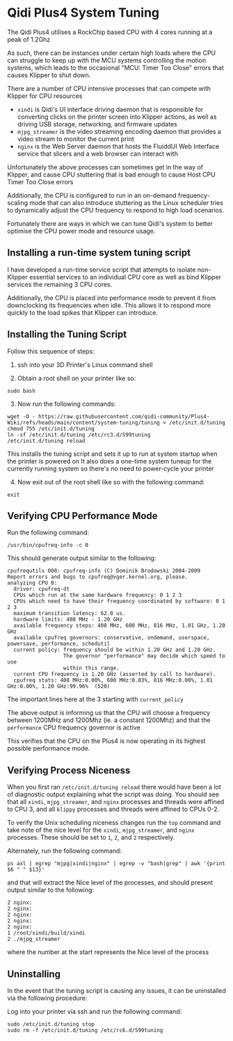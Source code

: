 # Qidi Plus4 System Tuning

The Qidi Plus4 utilises a RockChip based CPU with 4 cores running at a peak of 1.2Ghz

As such, there can be instances under certain high loads where the CPU can struggle to keep up with the MCU systems controlling the motion systems,
which leads to the occasional "MCU: Timer Too Close" errors that causes Klipper to shut down.

There are a number of CPU intensive processes that can compete with Klipper for CPU resources

- `xindi` is Qidi's UI interface driving daemon that is responsible for converting clicks on the printer screen into Klipper actions, as well as driving USB storage, networking, and firmware updates
- `mjpg_streamer` is the video streaming encoding daemon that provides a video stream to monitor the current print
- `nginx` is the Web Server daemon that hosts the FluiddUI Web Interface service that slicers and a web browser can interact with

Unfortunately the above processes can sometimes get in the way of Klipper, and cause CPU stuttering that is bad enough to cause Host CPU Timer Too Close errors

Additionally, the CPU is configured to run in an on-demand frequency-scaling mode that can also introduce
stuttering as the Linux scheduler tries to dynamically adjust the CPU frequency to respond to high load scenarios.

Fortunately there are ways in which we can tune Qidi's system to better optimise the CPU power mode and resource usage.

## Installing a run-time system tuning script

I have developed a run-time service script that attempts to isolate non-Klipper essential services to an individual CPU core
as well as bind Klipper services the remaining 3 CPU cores.

Additionally, the CPU is placed into performance mode to prevent it from downclocking its frequencies when idle.  This allows it
to respond more quickly to the load spikes that Klipper can introduce.

## Installing the Tuning Script

Follow this sequence of steps:

1. ssh into your 3D Printer's Linux command shell

2. Obtain a root shell on your printer like so:

```
sudo bash
```

3. Now run the following commands:

```
wget -O - https://raw.githubusercontent.com/qidi-community/Plus4-Wiki/refs/heads/main/content/system-tuning/tuning > /etc/init.d/tuning
chmod 755 /etc/init.d/tuning
ln -sf /etc/init.d/tuning /etc/rc3.d/S99tuning
/etc/init.d/tuning reload

```
This installs the tuning script and sets it up to run at system startup when the printer is powered on
It also does a one-time system tuneup for the currently running system so there's no need to power-cycle your printer

4. Now exit out of the root shell like so with the following command:

```
exit
```

## Verifying CPU Performance Mode

Run the following command:

```
/usr/bin/cpufreq-info -c 0
```

This should generate output similar to the following:

```
cpufrequtils 008: cpufreq-info (C) Dominik Brodowski 2004-2009
Report errors and bugs to cpufreq@vger.kernel.org, please.
analyzing CPU 0:
  driver: cpufreq-dt
  CPUs which run at the same hardware frequency: 0 1 2 3
  CPUs which need to have their frequency coordinated by software: 0 1 2 3
  maximum transition latency: 62.0 us.
  hardware limits: 408 MHz - 1.20 GHz
  available frequency steps: 408 MHz, 600 MHz, 816 MHz, 1.01 GHz, 1.20 GHz
  available cpufreq governors: conservative, ondemand, userspace, powersave, performance, schedutil
  current policy: frequency should be within 1.20 GHz and 1.20 GHz.
                  The governor "performance" may decide which speed to use
                  within this range.
  current CPU frequency is 1.20 GHz (asserted by call to hardware).
  cpufreq stats: 408 MHz:0.00%, 600 MHz:0.03%, 816 MHz:0.00%, 1.01 GHz:0.00%, 1.20 GHz:99.96%  (520)
```

The important lines here at the 3 starting with `current_policy`

The above output is informing us that the CPU will choose a frequency between 1200MHz and 1200Mhz (ie. a constant 1200Mhz)
and that the `performance` CPU frequency governor is active

This verifies that the CPU on the Plus4 is now operating in its highest possible performance mode.

## Verifying Process Niceness

When you first ran `/etc/init.d/tuning reload` there would have been a lot of diagnostic output explaining what the script was doing.
You should see that all `xindi`, `mjpg_streamer`, and `nginx` processes and threads were affined to CPU 3, and all `klippy` processes
and threads were affined to CPUs 0-2.

To verify the Unix scheduling niceness changes run the `top` command and take note of the nice level for the `xindi`, `mjpg_streamer`,
and `nginx` processes.  These should be set to `1`, `2`, and `2` respectively.

Alternately, run the following command:

```
ps axl | egrep "mjpg|xindi|nginx" | egrep -v "bash|grep" | awk '{print $6 " " $13}'
```

and that will extract the Nice level of the processes, and should present output similar to the following:

```
2 nginx:
2 nginx:
2 nginx:
2 nginx:
2 nginx:
1 /root/xindi/build/xindi
2 ./mjpg_streamer
```

where the number at the start represents the Nice level of the process

## Uninstalling

In the event that the tuning script is causing any issues, it can be uninstalled via the following procedure:

Log into your printer via ssh and run the following command:

```
sudo /etc/init.d/tuning stop
sudo rm -f /etc/init.d/tuning /etc/rc6.d/S99tuning
```
